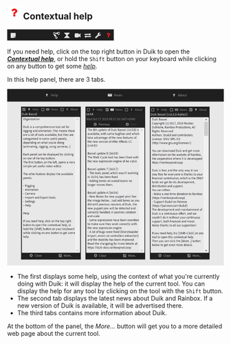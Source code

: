 ## ![Help icon](img/duik-icons/help-icon-red.png) Contextual help

![](img\duik-screenshots\Help-window\help-panel2.png)

If you need help, click on the top right button in Duik to open the [***Contextual help***](contextual-help.md), or hold the `Shift` button on your keyboard while clicking on any button to get some [*help*](contextual-help.md).

In this help panel, there are 3 tabs.

![Contextual Help panels](img/duik-screenshots/Help-window/help-all-windows.png)

- The first displays some help, using the context of what you're currently doing with Duik: it will display the help of the current tool. You can display the help for any tool by clicking on the tool with the `Shift` button.
- The second tab displays the latest news about Duik and Rainbox. If a new version of Duik is available, it will be advertised there.
- The third tabs contains more information about Duik.

At the bottom of the panel, the _More..._ button will get you to a more detailed web page about the current tool.
